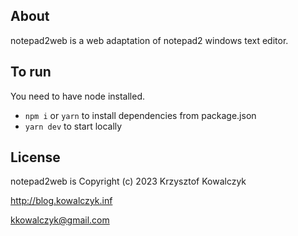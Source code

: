 ## About

notepad2web is a web adaptation of notepad2 windows text editor.

## To run

You need to have node installed.

- `npm i` or `yarn` to install dependencies from package.json
- `yarn dev` to start locally

## License

notepad2web is Copyright (c) 2023 Krzysztof Kowalczyk

http://blog.kowalczyk.inf

kkowalczyk@gmail.com
